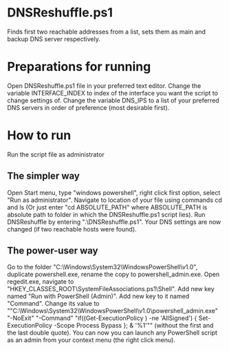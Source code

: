 # DNSReshuffle.ps1
Finds first two reachable addresses from a list, sets them as main and backup DNS server respectively.

# Preparations for running
Open DNSReshuffle.ps1 file in your preferred text editor. Change the variable INTERFACE_INDEX to index of the interface you want the script to change settings of. Change the variable DNS_IPS to a list of your preferred DNS servers in order of preference (most desirable first).

# How to run
Run the script file as administrator

## The simpler way
Open Start menu, type "windows powershell", right click first option, select "Run as administrator". 
Navigate to location of your file using commands cd and ls (Or just enter "cd ABSOLUTE_PATH" where ABSOLUTE_PATH is absolute path to folder in which the DNSReshuffle.ps1 script lies). 
Run DNSReshuffle by entering ".\DNSReshuffle.ps1".
Your DNS settings are now changed (if two reachable hosts were found).

## The power-user way
Go to the folder "C:\Windows\System32\WindowsPowerShell\v1.0", duplicate powershell.exe, rename the copy to powershell_admin.exe. 
Open regedit.exe, navigate to "HKEY_CLASSES_ROOT\SystemFileAssociations\.ps1\Shell\". 
Add new key named "Run with PowerShell (Admin)". Add new key to it named "Command". Change its value to ""C:\Windows\System32\WindowsPowerShell\v1.0\powershell_admin.exe" "-NoExit"  "-Command" "if((Get-ExecutionPolicy ) -ne 'AllSigned') { Set-ExecutionPolicy -Scope Process Bypass }; & '%1'"" (without the first and the last double quote). 
You can now you can launch any PowerShell script as an admin from your context menu (the right click menu).
